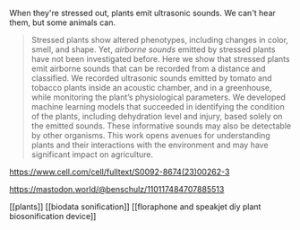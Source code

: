 When they're stressed out, plants emit ultrasonic sounds. We can't hear them, but some animals can.

> Stressed plants show altered phenotypes, including changes in color, smell, and shape. Yet, _airborne sounds_ emitted by stressed plants have not been investigated before. Here we show that stressed plants emit airborne sounds that can be recorded from a distance and classified. We recorded ultrasonic sounds emitted by tomato and tobacco plants inside an acoustic chamber, and in a greenhouse, while monitoring the plant’s physiological parameters. We developed machine learning models that succeeded in identifying the condition of the plants, including dehydration level and injury, based solely on the emitted sounds. These informative sounds may also be detectable by other organisms. This work opens avenues for understanding plants and their interactions with the environment and may have significant impact on agriculture.

https://www.cell.com/cell/fulltext/S0092-8674(23)00262-3

https://mastodon.world/@benschulz/110117484707885513

[[plants]] [[biodata sonification]] [[floraphone and speakjet diy plant biosonification device]]
